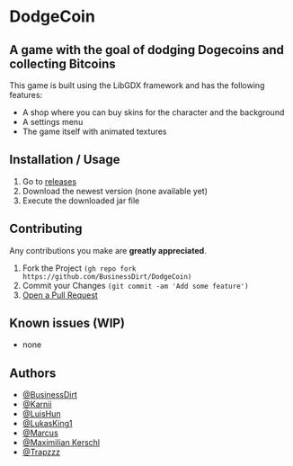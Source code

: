 # DodgeCoin
## A game with the goal of dodging Dogecoins and collecting Bitcoins
This game is built using the LibGDX framework and has the following features:
- A shop where you can buy skins for the character and the background
- A settings menu
- The game itself with animated textures


## Installation / Usage

1. Go to [releases](https://github.com/BusinessDirt/DodgeCoin/releases)
2. Download the newest version (none available yet)
3. Execute the downloaded jar file 


## Contributing

 Any contributions you make are **greatly appreciated**.

 1. Fork the Project `(gh repo fork https://github.com/BusinessDirt/DodgeCoin)`
 2. Commit your Changes `(git commit -am 'Add some feature')`
 3. [Open a Pull Request](https://docs.github.com/en/pull-requests/collaborating-with-pull-requests/proposing-changes-to-your-work-with-pull-requests/creating-a-pull-request-from-a-fork)

## Known issues (WIP)
- none 

## Authors

- [@BusinessDirt](https://www.github.com/BusinessDirt)
- [@Karnii](https://www.github.com/Karnii)
- [@LuisHun](https://www.github.com/LuisHun)
- [@LukasKing1](https://www.github.com/LukasKing1)
- [@Marcus](https://www.github.com/Marcus-Howell)
- [@Maximilian Kerschl](https://www.github.com/Madmaxs-dev)
- [@Trapzzz](https://www.github.com/sheeshonaut)
